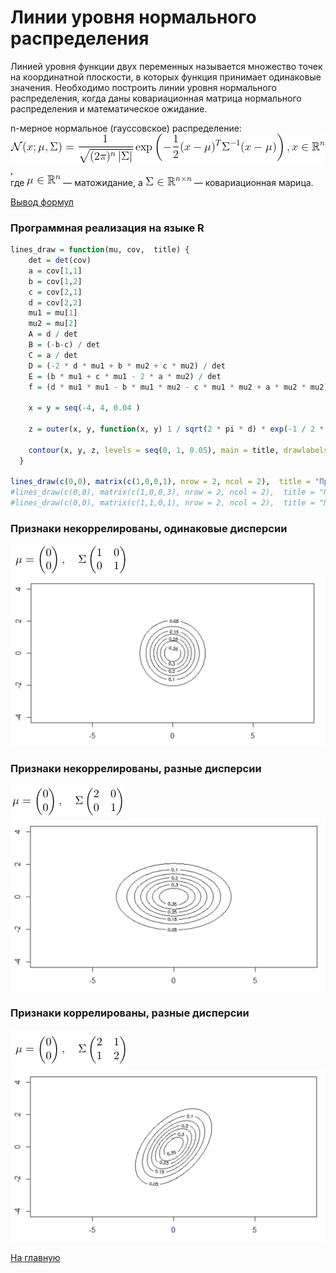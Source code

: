 # Линии уровня нормального распределения

Линией уровня функции двух переменных называется множество точек на координатной плоскости, в которых функция принимает одинаковые значения. Необходимо построить линии уровня нормального распределения, когда даны ковариационная матрица нормального распределения и математическое ожидание.

n-мерное нормальное (гауссовское) распределение:
<br/>
<img src="nd_1.gif">,
<br/>
где <img src="nd_2.gif"> — матожидание, а <img src="nd_3.gif"> — ковариационная марица.

<a href="https://imgur.com/a/vUIZzpK">Вывод формул</a>

### Программная реализация на языке R
```R
lines_draw = function(mu, cov,  title) {  
    det = det(cov)
    a = cov[1,1]
    b = cov[1,2]
    c = cov[2,1]
    d = cov[2,2]
    mu1 = mu[1]
    mu2 = mu[2]
    A = d / det
    B = (-b-c) / det
    C = a / det
    D = (-2 * d * mu1 + b * mu2 + c * mu2) / det
    E = (b * mu1 + c * mu1 - 2 * a * mu2) / det
    f = (d * mu1 * mu1 - b * mu1 * mu2 - c * mu1 * mu2 + a * mu2 * mu2) / det
    
    x = y = seq(-4, 4, 0.04 )
    
    z = outer(x, y, function(x, y) 1 / sqrt(2 * pi * d) * exp(-1 / 2 * (A * x * x + B * y * x + C * y * y + D * x + E * y + f)))
    
    contour(x, y, z, levels = seq(0, 1, 0.05), main = title, drawlabels = T, asp = 1) 
  }

lines_draw(c(0,0), matrix(c(1,0,0,1), nrow = 2, ncol = 2),  title = "Признаки некоррелированы и имеют одинаковые дисперсии")
#lines_draw(c(0,0), matrix(c(1,0,0,3), nrow = 2, ncol = 2),  title = "Признаки некоррелированы и имеют разные дисперсии")
#lines_draw(c(0,0), matrix(c(1,1,0,1), nrow = 2, ncol = 2),  title = "Признаки коррелированы и имеют разные дисперсии")
```

### Признаки некоррелированы, одинаковые дисперсии

<img src="uss.png">
<img src="uncorrelated_same_disp.png" width="600">

### Признаки некоррелированы, разные дисперсии

<img src="uds.png">
<img src="uncorrelated_diff_disp.png" width="600">

### Признаки коррелированы, разные дисперсии

<img src="cds.png">
<img src="correlated_diff_disp.png" width="600">

<a href="https://github.com/davilexx/ml1">На главную</a>
